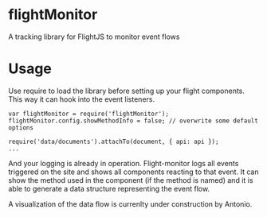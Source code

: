 flightMonitor
=============

A tracking library for FlightJS to monitor event flows


Usage
=====

Use require to load the library before setting up your flight components. This way it can hook into the event listeners.

    var flightMonitor = require('flightMonitor');
    flightMonitor.config.showMethodInfo = false; // overwrite some default options
    
    require('data/documents').attachTo(document, { api: api });
    ...
    

And your logging is already in operation. Flight-monitor logs all events triggered on the site and shows all components reacting to that event. It can show the method used in the component (if the method is named) and it is able to generate a data structure representing the event flow.

A visualization of the data flow is currenlty under construction by Antonio.
